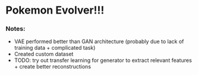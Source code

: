 # Pokemon Evolver!!!

### Notes:

- VAE performed better than GAN architecture (probably due to lack of training data + complicated task)
- Created custom dataset
- TODO: try out transfer learning for generator to extract relevant features + create better reconstructions